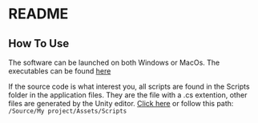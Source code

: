 # README

## How To Use

The software can be launched on both Windows or MacOs. The executables can be found [here](/Software/)

If the source code is what interest you, all scripts are found in the Scripts folder in the application files. They are the file with a .cs extention, other files are generated by the Unity editor. [Click here](/Source/My%20project/Assets/Scripts/) or follow this path: `/Source/My project/Assets/Scripts`